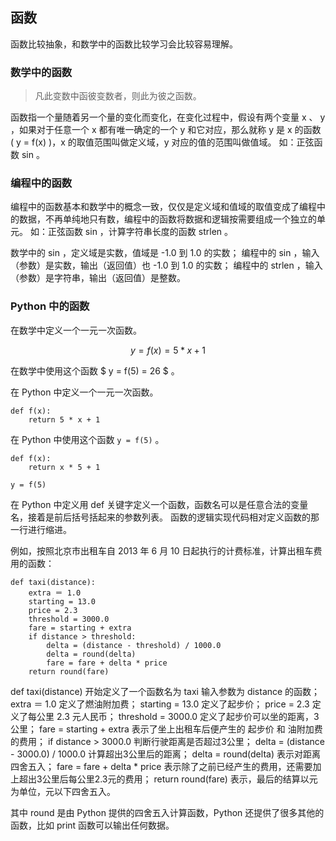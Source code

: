 ## 函数 ##
函数比较抽象，和数学中的函数比较学习会比较容易理解。

### 数学中的函数 ###
> 凡此变数中函彼变数者，则此为彼之函数。

函数指一个量随着另一个量的变化而变化，在变化过程中，假设有两个变量 x 、 y ，如果对于任意一个 x 都有唯一确定的一个 y 和它对应，那么就称 y 是 x 的函数 \( y = f(x) \)，x 的取值范围叫做定义域，y 对应的值的范围叫做值域。
如：正弦函数 sin 。

### 编程中的函数 ###
编程中的函数基本和数学中的概念一致，仅仅是定义域和值域的取值变成了编程中的数据，不再单纯地只有数，编程中的函数将数据和逻辑按需要组成一个独立的单元。
如：正弦函数 sin ，计算字符串长度的函数 strlen 。

数学中的 sin ，定义域是实数，值域是 -1.0 到 1.0 的实数；
编程中的 sin ，输入（参数）是实数，输出（返回值）也 -1.0 到 1.0 的实数；
编程中的 strlen ，输入（参数）是字符串，输出（返回值）是整数。

### Python 中的函数 ###
在数学中定义一个一元一次函数。

$$
	y = f(x) = 5 * x + 1
$$

在数学中使用这个函数 $ y = f(5) = 26 $ 。

在 Python 中定义一个一元一次函数。

```
def f(x):
	return 5 * x + 1
```

在 Python 中使用这个函数 ``` y = f(5) ``` 。

```
def f(x):
    return x * 5 + 1

y = f(5)
```

在 Python 中定义用 def 关键字定义一个函数，函数名可以是任意合法的变量名，接着是前后括号括起来的参数列表。
函数的逻辑实现代码相对定义函数的那一行进行缩进。

例如，按照北京市出租车自 2013 年 6 月 10 日起执行的计费标准，计算出租车费用的函数：
```
def taxi(distance):
	extra ＝ 1.0
	starting = 13.0
	price = 2.3
	threshold = 3000.0
	fare = starting + extra
	if distance > threshold:
		delta = (distance - threshold) / 1000.0
		delta = round(delta)
		fare = fare + delta * price
	return round(fare)
```
def taxi(distance) 开始定义了一个函数名为 taxi 输入参数为 distance 的函数；
extra ＝ 1.0 定义了燃油附加费；
starting = 13.0 定义了起步价；
price = 2.3 定义了每公里 2.3 元人民币；
threshold = 3000.0 定义了起步价可以坐的距离，3公里；
fare = starting + extra 表示了坐上出租车后便产生的 起步价 和 油附加费 的费用；
if distance > 3000.0 判断行驶距离是否超过3公里；
delta = (distance - 3000.0) / 1000.0 计算超出3公里后的距离；
delta = round(delta) 表示对距离四舍五入；
fare = fare + delta * price 表示除了之前已经产生的费用，还需要加上超出3公里后每公里2.3元的费用；
return round(fare) 表示，最后的结算以元为单位，元以下四舍五入。

其中 round 是由 Python 提供的四舍五入计算函数，Python 还提供了很多其他的函数，比如 print 函数可以输出任何数据。
